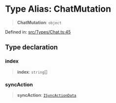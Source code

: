 # Type Alias: ChatMutation

> **ChatMutation**: `object`

Defined in: [src/Types/Chat.ts:45](https://github.com/Fokusdotid/bail/blob/fcd0cec6f26de1fb545eb2e03fa5c63fbad99d3d/src/Types/Chat.ts#L45)

## Type declaration

### index

> **index**: `string`[]

### syncAction

> **syncAction**: [`ISyncActionData`](../namespaces/proto/interfaces/ISyncActionData.md)
